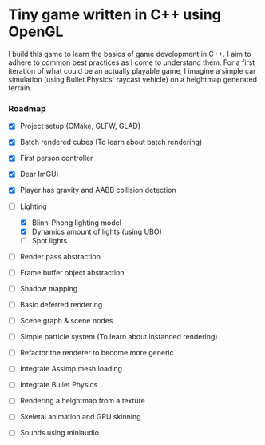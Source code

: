 # Tiny game written in C++ using OpenGL
I build this game to learn the basics of game development in C++. I aim to adhere to common best practices as I come to understand them. For a first iteration of what could be an actually playable game, I imagine a simple car simulation (using Bullet Physics' raycast vehicle) on a heightmap generated terrain.

### Roadmap
- [x] Project setup (CMake, GLFW, GLAD)
- [x] Batch rendered cubes (To learn about batch rendering)
- [x] First person controller
- [x] Dear ImGUI
- [x] Player has gravity and AABB collision detection
- [ ] Lighting
    - [x] Blinn-Phong lighting model
    - [x] Dynamics amount of lights (using UBO)
    - [ ] Spot lights
- [ ] Render pass abstraction
- [ ] Frame buffer object abstraction
- [ ] Shadow mapping
- [ ] Basic deferred rendering
- [ ] Scene graph & scene nodes
- [ ] Simple particle system (To learn about instanced rendering)
- [ ] Refactor the renderer to become more generic
- [ ] Integrate Assimp mesh loading
- [ ] Integrate Bullet Physics
- [ ] Rendering a heightmap from a texture
- [ ] Skeletal animation and GPU skinning
- [ ] Sounds using miniaudio




